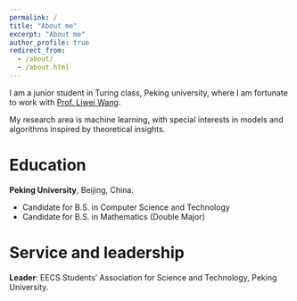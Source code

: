 ```yaml
---
permalink: /
title: "About me"
excerpt: "About me"
author_profile: true
redirect_from: 
  - /about/
  - /about.html
---
```



I am a junior student in Turing class, Peking university, where I am fortunate to work with [Prof. Liwei Wang](http://www.liweiwang-pku.com/). 

My research area is machine learning, with special interests in models and algorithms inspired by theoretical insights.

Education
======
**Peking University**, Beijing, China.
* Candidate for B.S. in Computer Science and Technology
* Candidate for B.S. in Mathematics (Double Major)

  
Service and leadership
======
**Leader**: EECS Students’ Association for Science and Technology, Peking University.

